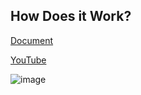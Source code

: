 ## How Does it Work?

[Document](https://docs.moralis.io/authentication-api#how-does-it-work)

[YouTube](https://www.youtube.com/watch?v=hhkWQPorBKQ)

![image](https://user-images.githubusercontent.com/54393289/234849707-a4417a1f-9f66-4f18-8cce-177030087eba.png)
